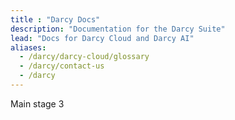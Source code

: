 ```yaml
---
title : "Darcy Docs"
description: "Documentation for the Darcy Suite"
lead: "Docs for Darcy Cloud and Darcy AI"
aliases:
  - /darcy/darcy-cloud/glossary
  - /darcy/contact-us
  - /darcy
---
```

Main stage 3
